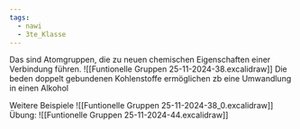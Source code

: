 ```yaml
---
tags:
  - nawi
  - 3te_Klasse
---
```

Das sind Atomgruppen, die zu neuen chemischen Eigenschaften einer Verbindung führen.
![[Funtionelle Gruppen 25-11-2024-38.excalidraw]]
Die beden doppelt gebundenen Kohlenstoffe ermöglichen zb eine Umwandlung in einen Alkohol

Weitere Beispiele
![[Funtionelle Gruppen 25-11-2024-38_0.excalidraw]]
Übung:
![[Funtionelle Gruppen 25-11-2024-44.excalidraw]]